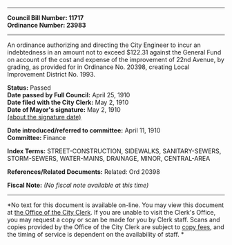 * * * * *  
  
**Council Bill Number: [](#h0)[](#h2)11717**   
**Ordinance Number: 23983**  
  
* * * * *  
  
An ordinance authorizing and directing the City Engineer to incur an indebtedness in an amount not to exceed $122.31 against the General Fund on account of the cost and expense of the improvement of 22nd Avenue, by grading, as provided for in Ordinance No. 20398, creating Local Improvement District No. 1993.  
  
**Status:** Passed   
**Date passed by Full Council:** April 25, 1910   
**Date filed with the City Clerk:** May 2, 1910   
**Date of Mayor's signature:** May 2, 1910   
[(about the signature date)](/~public/approvaldate.htm)   
  
  
**Date introduced/referred to committee:** April 11, 1910   
**Committee:** Finance   
  
**Index Terms:** STREET-CONSTRUCTION, SIDEWALKS, SANITARY-SEWERS, STORM-SEWERS, WATER-MAINS, DRAINAGE, MINOR, CENTRAL-AREA  
  
**References/Related Documents:** Related: Ord 20398  
  
**Fiscal Note:** *(No fiscal note available at this time)*  
  
* * * * *  
  
*No text for this document is available on-line. You may view this document at [the Office of the City Clerk](http://www.seattle.gov/leg/clerk/contactUs.htm). If you are unable to visit the Clerk's Office, you may request a copy or scan be made for you by Clerk staff. Scans and copies provided by the Office of the City Clerk are subject to [copy fees](http://clerk.seattle.gov/~public/clerkfees.htm), and the timing of service is dependent on the availability of staff. *  
  
  
